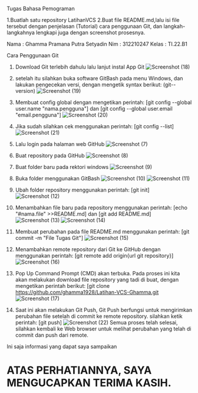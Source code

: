 Tugas Bahasa Pemograman

 1.Buatlah satu repository LatihanVCS
 2.Buat file README.md,lalu isi file tersebut dengan
   penjelasan (Tutorial) cara penggunaan Git, dan 
   langkah-langkahnya lengkapi juga dengan screenshot prosesnya.

Nama     : Ghamma Pramana Putra Setyadin
Nim      : 312210247
Kelas    : TI.22.B1

Cara Penggunaan Git

1. Download Git terlebih dahulu lalu lanjut instal App Git
   ![Screenshot (18)](https://user-images.githubusercontent.com/115474950/196077691-02c243f2-7665-4e58-907c-e8253673d18d.png)

2. setelah itu silahkan buka software GitBash pada menu Windows, dan lakukan pengecekan versi, dengan mengetik syntax berikut:
   (git--version)
   ![Screenshot (19)](https://user-images.githubusercontent.com/115474950/196079412-b32e85cc-6996-4d53-9285-596891f7dac8.png)

3. Membuat config global dengan mengetikan perintah: [git config --global user.name "nama.pengguna"] dan [git config --global user.email "email.pengguna"]
   ![Screenshot (20)](https://user-images.githubusercontent.com/115474950/196080159-cc1deb9a-2568-4f35-b960-ee1c49aab67b.png)

4. Jika sudah silahkan cek menggunakan perintah: [git config --list]
   ![Screenshot (21)](https://user-images.githubusercontent.com/115474950/196080602-120cc82d-0177-4c2f-ae84-6179b9a0e3b1.png)

5. Lalu login pada halaman web GitHub
   ![Screenshot (7)](https://user-images.githubusercontent.com/115474950/196080753-85a6ba8c-e0dd-4a84-8ccf-9d6da708d5a5.png)

6. Buat repository pada GitHub
   ![Screenshot (8)](https://user-images.githubusercontent.com/115474950/196080968-74307ac4-34d3-42f7-a53e-816df4a0eaf9.png)

7. Buat folder baru pada rektori windows
   ![Screenshot (9)](https://user-images.githubusercontent.com/115474950/196081119-aec9d6dd-957e-462b-8435-6d750a768e56.png)

8. Buka folder menggunakan GitBash
   ![Screenshot (10)](https://user-images.githubusercontent.com/115474950/196081182-ff2cb199-c0f8-4c12-88ee-2c8c2a0283f6.png)
   ![Screenshot (11)](https://user-images.githubusercontent.com/115474950/196081302-fa0be0c0-eb78-4eab-b17a-4cfa18802ffb.png)

9. Ubah folder repository menggunakan perintah: [git init]
   ![Screenshot (12)](https://user-images.githubusercontent.com/115474950/196081525-915521cd-8871-4188-a697-dac68b93af4b.png)

10. Menambahkan file baru pada repository menggunakan perintah: [echo "#nama.file" >>README.md] dan [git add README.md]
    ![Screenshot (13)](https://user-images.githubusercontent.com/115474950/196081925-ad7dd8f8-d4b6-482c-9837-daf88b508b32.png)
    ![Screenshot (14)](https://user-images.githubusercontent.com/115474950/196082076-ed128a77-f45b-40d1-8334-2c3e83f058f2.png)

11. Membuat perubahan pada file README.md menggunakan perintah: [git commit -m "File Tugas Git"]
    ![Screenshot (15)](https://user-images.githubusercontent.com/115474950/196082394-089fbca1-3683-42fd-8ecf-a9f4baf4ac5b.png)

12. Menambahkan remote repository dari Git ke GitHub dengan menggunakan perintah: [git remote add origin{url git repository}]
    ![Screenshot (16)](https://user-images.githubusercontent.com/115474950/196082961-3fb2ec9b-7021-4c6d-9bc3-d3c488cadaf9.png)

13. Pop Up Command Prompt (CMD) akan terbuka. Pada proses ini kita akan melakukan download file repository yang tadi di buat, dengan 
    mengetikan perintah berikut: [git clone https://github.com/ghamma1928/Latihan-VCS-Ghamma.git
    ![Screenshot (17)](https://user-images.githubusercontent.com/115474950/196084202-9fbbadde-b05c-43f8-834e-0dde24169d8b.png)

14. Saat ini akan melakukan Git Push, Git Push berfungsi untuk mengirimkan perubahan file setelah di commit ke remote repository.
    silahkan ketik perintah: [git push]
    ![Screenshot (22)](https://user-images.githubusercontent.com/115474950/196086498-40611b64-e74a-4c17-99d3-7e3a79d8f14e.png)
    Semua proses telah selesai, silahkan kembali ke Web browser untuk melihat perubahan yang telah di commit dan push dari remote.

Ini saja informasi yang dapat saya sampaikan 

# ATAS PERHATIANNYA, SAYA MENGUCAPKAN TERIMA KASIH.



    
   
